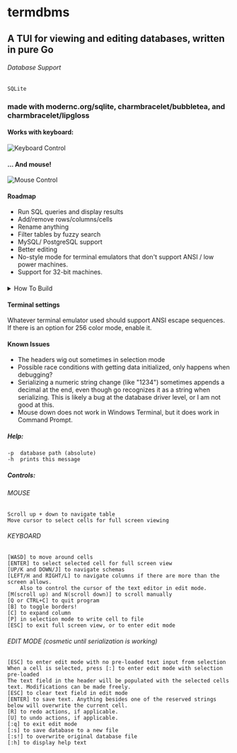 # termdbms

## A TUI for viewing and editing databases, written in pure Go

###### Database Support
    SQLite

### made with modernc.org/sqlite, charmbracelet/bubbletea, and charmbracelet/lipgloss

#### Works with keyboard:

![Keyboard Control](https://i.imgur.com/ryDLroi.gif)

#### ... And mouse!

![Mouse Control](https://i.imgur.com/O8DT9q5.gif)

#### Roadmap

- Run SQL queries and display results
- Add/remove rows/columns/cells
- Rename anything
- Filter tables by fuzzy search
- MySQL/ PostgreSQL support
- Better editing
- No-style mode for terminal emulators that don't support ANSI / low power machines.
- Support for 32-bit machines.

#### 
<details>
    <summary>How To Build</summary>

##### Linux

    GOOS=linux GOARCH=amd64 go build

##### ARM (runs kind of slow depending on the specs of the system)

    GOOS=linux GOARCH=arm GOARM=7 go build

##### Windows

    GOOS=windows GOARCH=amd64 go build

##### OSX

    GOOS=darwin GOARCH=amd64 go build

</details>

#### Terminal settings
Whatever terminal emulator used should support ANSI escape sequences. If there is an option for 256 color mode, enable it.

#### Known Issues
 - The headers wig out sometimes in selection mode
 - Possible race conditions with getting data initialized, only happens when debugging?
 - Serializing a numeric string change (like "1234") sometimes appends a decimal at the end, even though go recognizes it as a string when serializing. This is likely a bug at the database driver level, or I am not good at this.
 - Mouse down does not work in Windows Terminal, but it does work in Command Prompt.

##### Help:
	-p	database path (absolute)
	-h	prints this message
##### Controls:
###### MOUSE
	Scroll up + down to navigate table
	Move cursor to select cells for full screen viewing
###### KEYBOARD
	[WASD] to move around cells
	[ENTER] to select selected cell for full screen view
	[UP/K and DOWN/J] to navigate schemas
    [LEFT/H and RIGHT/L] to navigate columns if there are more than the screen allows.
        Also to control the cursor of the text editor in edit mode.
    [M(scroll up) and N(scroll down)] to scroll manually
	[Q or CTRL+C] to quit program
    [B] to toggle borders!
    [C] to expand column
    [P] in selection mode to write cell to file
	[ESC] to exit full screen view, or to enter edit mode
###### EDIT MODE (cosmetic until serialization is working)
    [ESC] to enter edit mode with no pre-loaded text input from selection
    When a cell is selected, press [:] to enter edit mode with selection pre-loaded
    The text field in the header will be populated with the selected cells text. Modifications can be made freely.
    [ESC] to clear text field in edit mode
    [ENTER] to save text. Anything besides one of the reserved strings below will overwrite the current cell.
    [R] to redo actions, if applicable.
    [U] to undo actions, if applicable.
    [:q] to exit edit mode
    [:s] to save database to a new file
    [:s!] to overwrite original database file
    [:h] to display help text
